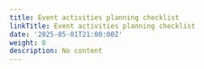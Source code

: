 ```yaml
---
title: Event activities planning checklist
linkTitle: Event activities planning checklist
date: '2025-05-01T21:00:00Z'
weight: 0
description: No content
---
```



